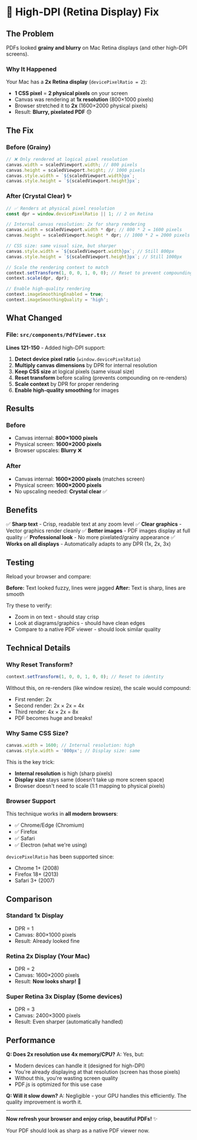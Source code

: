 # 🎨 High-DPI (Retina Display) Fix

## The Problem

PDFs looked **grainy and blurry** on Mac Retina displays (and other high-DPI screens).

### Why It Happened

Your Mac has a **2x Retina display** (`devicePixelRatio = 2`):

- **1 CSS pixel** = **2 physical pixels** on your screen
- Canvas was rendering at **1x resolution** (800×1000 pixels)
- Browser stretched it to **2x** (1600×2000 physical pixels)
- Result: **Blurry, pixelated PDF** 😞

## The Fix

### Before (Grainy)

```typescript
// ❌ Only rendered at logical pixel resolution
canvas.width = scaledViewport.width; // 800 pixels
canvas.height = scaledViewport.height; // 1000 pixels
canvas.style.width = `${scaledViewport.width}px`;
canvas.style.height = `${scaledViewport.height}px`;
```

### After (Crystal Clear) ✨

```typescript
// ✅ Renders at physical pixel resolution
const dpr = window.devicePixelRatio || 1; // 2 on Retina

// Internal canvas resolution: 2x for sharp rendering
canvas.width = scaledViewport.width * dpr; // 800 * 2 = 1600 pixels
canvas.height = scaledViewport.height * dpr; // 1000 * 2 = 2000 pixels

// CSS size: same visual size, but sharper
canvas.style.width = `${scaledViewport.width}px`; // Still 800px
canvas.style.height = `${scaledViewport.height}px`; // Still 1000px

// Scale the rendering context to match
context.setTransform(1, 0, 0, 1, 0, 0); // Reset to prevent compounding
context.scale(dpr, dpr);

// Enable high-quality rendering
context.imageSmoothingEnabled = true;
context.imageSmoothingQuality = 'high';
```

## What Changed

### File: `src/components/PdfViewer.tsx`

**Lines 121-150** - Added high-DPI support:

1. **Detect device pixel ratio** (`window.devicePixelRatio`)
2. **Multiply canvas dimensions** by DPR for internal resolution
3. **Keep CSS size** at logical pixels (same visual size)
4. **Reset transform** before scaling (prevents compounding on re-renders)
5. **Scale context** by DPR for proper rendering
6. **Enable high-quality smoothing** for images

## Results

### Before

- Canvas internal: **800×1000 pixels**
- Physical screen: **1600×2000 pixels**
- Browser upscales: **Blurry** ❌

### After

- Canvas internal: **1600×2000 pixels** (matches screen)
- Physical screen: **1600×2000 pixels**
- No upscaling needed: **Crystal clear** ✅

## Benefits

✅ **Sharp text** - Crisp, readable text at any zoom level
✅ **Clear graphics** - Vector graphics render cleanly
✅ **Better images** - PDF images display at full quality
✅ **Professional look** - No more pixelated/grainy appearance
✅ **Works on all displays** - Automatically adapts to any DPR (1x, 2x, 3x)

## Testing

Reload your browser and compare:

**Before:** Text looked fuzzy, lines were jagged
**After:** Text is sharp, lines are smooth

Try these to verify:

- Zoom in on text - should stay crisp
- Look at diagrams/graphics - should have clean edges
- Compare to a native PDF viewer - should look similar quality

## Technical Details

### Why Reset Transform?

```typescript
context.setTransform(1, 0, 0, 1, 0, 0); // Reset to identity
```

Without this, on re-renders (like window resize), the scale would compound:

- First render: 2x
- Second render: 2x × 2x = 4x
- Third render: 4x × 2x = 8x
- PDF becomes huge and breaks!

### Why Same CSS Size?

```typescript
canvas.width = 1600; // Internal resolution: high
canvas.style.width = '800px'; // Display size: same
```

This is the key trick:

- **Internal resolution** is high (sharp pixels)
- **Display size** stays same (doesn't take up more screen space)
- Browser doesn't need to scale (1:1 mapping to physical pixels)

### Browser Support

This technique works in **all modern browsers**:

- ✅ Chrome/Edge (Chromium)
- ✅ Firefox
- ✅ Safari
- ✅ Electron (what we're using)

`devicePixelRatio` has been supported since:

- Chrome 1+ (2008)
- Firefox 18+ (2013)
- Safari 3+ (2007)

## Comparison

### Standard 1x Display

- DPR = 1
- Canvas: 800×1000 pixels
- Result: Already looked fine

### Retina 2x Display (Your Mac)

- DPR = 2
- Canvas: 1600×2000 pixels
- Result: **Now looks sharp!** 🎉

### Super Retina 3x Display (Some devices)

- DPR = 3
- Canvas: 2400×3000 pixels
- Result: Even sharper (automatically handled)

## Performance

**Q: Does 2x resolution use 4x memory/CPU?**
A: Yes, but:

- Modern devices can handle it (designed for high-DPI)
- You're already displaying at that resolution (screen has those pixels)
- Without this, you're wasting screen quality
- PDF.js is optimized for this use case

**Q: Will it slow down?**
A: Negligible - your GPU handles this efficiently. The quality improvement is worth it.

---

**Now refresh your browser and enjoy crisp, beautiful PDFs!** ✨

Your PDF should look as sharp as a native PDF viewer now.
